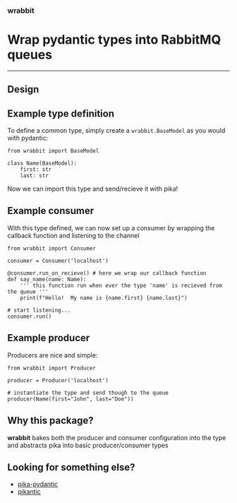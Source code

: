 ### wrabbit
# Wrap pydantic types into RabbitMQ queues
---

## Design 




## Example type definition
To define a common type, simply create a `wrabbit.BaseModel` as you would with pydantic:
```
from wrabbit import BaseModel

class Name(BaseModel):
    first: str
    last: str
```
Now we can import this type and send/recieve it with pika!

## Example consumer
With this type defined, we can now set up a consumer by wrapping the callback function and listening to the channel
```
from wrabbit import Consumer

consumer = Consumer('localhost')

@consumer.run_on_recieve() # here we wrap our callback function
def say_name(name: Name):
    ''' this function run when ever the type 'name' is recieved from the queue '''
    print(f"Hello!  My name is {name.first} {name.last}")

# start listening...
consumer.run()
```

## Example producer
Producers are nice and simple:

```
from wrabbit import Producer

producer = Producer('localhost')

# instantiate the type and send though to the queue
producer(Name(first="John", last="Doe"))

```


## Why this package?
**wrabbit** bakes both the producer and consumer configuration into the type and abstracts pika into basic producer/consumer types

## Looking for something else?
- [pika-pydantic](https://github.com/ttamg/pika-pydantic) 
- [pikantic](https://github.com/tomgrin10/pikantic)
